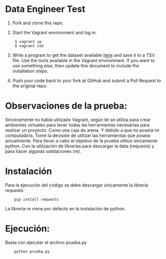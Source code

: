 Data Engineer Test
==================

1. Fork and clone this repo.

2. Start the Vagrant environment and log in.

        $ vagrant up
        $ vagrant ssh

3. Write a program to get the dataset available [here] and save it to a TSV
file. Use the tools available in the Vagrant environment. If you want to use
something else, then update this document to include the installation steps.

4. Push your code back to your fork at GitHub and submit a Pull Request to the
original repo.



[here]: https://www.random.org/integers/?num=100&min=1&max=100&col=4&base=10&format=plain&rnd=new

# Observaciones de la prueba:

Sinceramente no había utilizado Vagrant, según leí se utiliza para crear ambientes virtuales para tener todas las herramientas necesarias para realizar un proyecto. Como una caja de arena. Y debido a que no poseía mi computadora. Tomé la decisión de utilizar las herramientas que poseía actualmente.
Para llevar a cabo el objetivo de la prueba utilice únicamente python. Con la utilización de librerías para descargar la data (requests) y para hacer algunas validaciones (re).

# Instalación
Para la ejecución del código se debe descargar únicamente la librería requests:
        
        pip install requests
        
La librería re viene por defecto en la instalación de python.

# Ejecución:
Basta con ejecutar el archivo prueba.py

        python prueba.py

        
